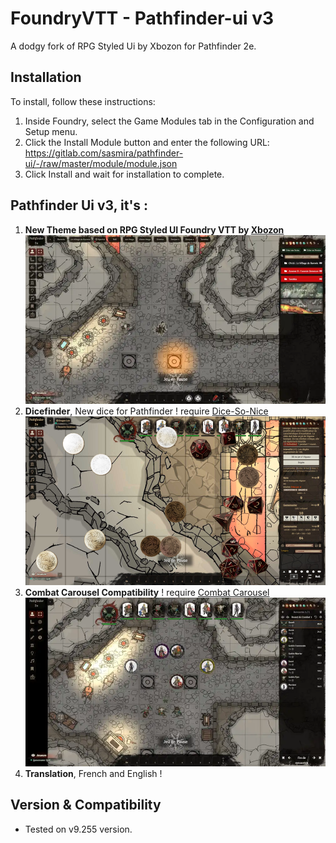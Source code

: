 # FoundryVTT - Pathfinder-ui v3
A dodgy fork of RPG Styled Ui by Xbozon for Pathfinder 2e.

## Installation

To install, follow these instructions:

1.  Inside Foundry, select the Game Modules tab in the Configuration and Setup menu.
2.  Click the Install Module button and enter the following URL: 
https://gitlab.com/sasmira/pathfinder-ui/-/raw/master/module/module.json
3.  Click Install and wait for installation to complete.

## Pathfinder Ui v3, it's :

1.  __**New Theme based on RPG Styled UI Foundry VTT by [Xbozon](https://github.com/Xbozon/rpg-styled-ui)**__
![Pathfinder-ui](pathfinder-ui.png)
2.  __**Dicefinder**__, New dice for Pathfinder ! require [Dice-So-Nice](https://gitlab.com/riccisi/foundryvtt-dice-so-nice)
![Dicefinder](dicefinder.png)
3.  __**Combat Carousel Compatibility**__  ! require [Combat Carousel](https://github.com/death-save/combat-carousel)
![combat-carousel](combat-carousel.png)
4.  __**Translation**__, French and English !


## Version & Compatibility

- Tested on v9.255 version.
